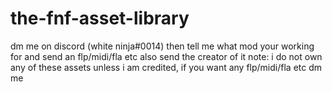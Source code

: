 # the-fnf-asset-library
dm me on discord (white ninja#0014) then tell me what mod your working for and send an flp/midi/fla etc also send the creator of it
note: i do not own any of these assets unless i am credited, if you want any flp/midi/fla etc dm me
